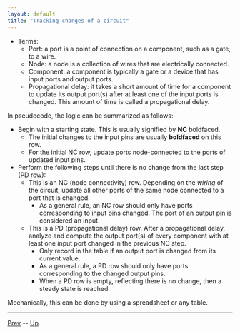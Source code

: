 ```yaml
---
layout: default
title: "Tracking changes of a circuit"
---
```


* Terms:
  * Port: a port is a point of connection on a component, such as a gate, to a wire.
  * Node: a node is a collection of wires that are electrically connected.
  * Component: a component is typically a gate or a device that has input ports and output ports.
  * Propagational delay: it takes a short amount of time for a component to update its output port(s) after at least one of the input ports is changed. This amount of time is called a propagational delay.

In pseudocode, the logic can be summarized as follows:

* Begin with a starting state. This is usually signified by **NC** boldfaced.
  * The initial changes to the input pins are usually **boldfaced** on this row.
  * For the initial NC row, update ports node-connected to the ports of updated input pins.
* Perform the following steps until there is no change from the last step (PD row):
  * This is an NC (node connectivity) row. Depending on the *wiring* of the circuit, update all other ports of the same node connected to a port that is changed.
    * As a general rule, an NC row should only have ports corresponding to input pins changed. The port of an output pin is considered an input.
  * This is a PD (propagational delay) row. After a propagational delay, analyze and compute the output port(s) of every component with at least one input port changed in the previous NC step.
    * Only record in the table if an output port is changed from its current value.
    * As a general rule, a PD row should only have ports corresponding to the changed output pins.
    * When a PD row is empty, reflecting there is no change, then a steady state is reached.

Mechanically, this can be done by using a spreadsheet or any table.

<hr>

[Prev](clockedCircuits.md) -- [Up](README.md)

